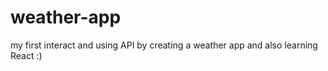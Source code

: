# weather-app

my first interact and using API by creating a weather app
and also learning React :)
 
